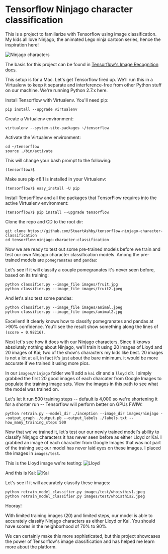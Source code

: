 # Tensorflow Ninjago character classification
This is a project to familiarize with Tensorflow using image classification. My kids all love Ninjago, the animated Lego ninja cartoon series, hence the inspiration here!

![Ninjago characters](https://www.sky.com/assets2/lego-ninjago-masters-of-spinjitzu-tile-bd99b78c.jpg)

The basis for this project can be found in [Tensorflow's Image Recognition docs](https://www.tensorflow.org/tutorials/image_recognition).

This setup is for a Mac. Let's get Tensorflow fired up. We'll run this in a Virtualenv to keep it separate and interference-free from other Python stuff on our machine. We're running Python 2.7.x here.

Install Tensorflow with Virtualenv. You'll need pip:
```
pip install --upgrade virtualenv
```

Create a Virtualenv environment:
```
virtualenv --system-site-packages ~/tensorflow
```

Activate the Virtualenv environment:
```
cd ~/tensorflow
source ./bin/activate
```

This will change your bash prompt to the following:
```
(tensorflow)$ 
```

Make sure pip ≥8.1 is installed in your Virtualenv:
```
(tensorflow)$ easy_install -U pip
```

Install TensorFlow and all the packages that TensorFlow requires into the active Virtualenv environment:
```
(tensorflow)$ pip install --upgrade tensorflow
```

Clone the repo and CD to the root dir:
```
git clone https://github.com/StuartAshby/tensorflow-ninjago-character-classification
cd tensorflow-ninjago-character-classification
```

Now we are ready to test out some pre-trained models before we train and test our own Ninjago character classification models. Among the pre-trained models are ```pomegranates``` and ```pandas```:

Let's see if it will classify a couple pomegranates it's never seen before, based on its training:
```
python classifier.py --image_file images/fruit.jpg
python classifier.py --image_file images/fruit2.jpeg
```

And let's also test some pandas:
```
python classifier.py --image_file images/animal.jpeg
python classifier.py --image_file images/animal2.jpg
```

Excellent! It clearly knows how to classify pomegranates and pandas at >90% confidence. You'll see the result show something along the lines of ```(score = 0.98216)```.

Next let's see how it does with our Ninjago characters. Since it knows absolutely nothing about Ninjago, we'll train it using 20 images of Lloyd and 20 images of Kai; two of the show's characters my kids like best. 20 images is not a lot at all, in fact it's just about the bare minimum. it would be more accurate if we trained it using more pics. 

In our ```images/ninjago``` folder we'll add a ```kai``` dir and a ```lloyd``` dir. I simply grabbed the first 20 good images of each charcater from Google Images to populate the training image sets. View the images in this path to see what the model was trained on.

Let's let it run 500 training steps -- default is 4,000 so we're shortening it for a shorter run -- Tensorflow will perform better on GPUs FWIW:
```
python retrain.py --model_dir ./inception --image_dir images/ninjago --output_graph ./output.pb --output_labels ./labels.txt --how_many_training_steps 500
```

Now that we've trained it, let's test our our newly trained model's ability to classify Ninjago characters it has never seen before as either Lloyd or Kai. I grabbed an image of each character from Google Images that was not part of the training set; our model has never laid eyes on these images. I placed the images in ```images/test```.

This is the Lloyd image we're testing:
![Lloyd](https://85toys.com/1593-thickbox_default/lego-ninjago-lloyd-original-minifigure-njo226-from-set-70596.jpg)

And this is Kai:
![Kai](https://c.76.my/Malaysia/lego-ninjago-kai-sleeveless-minifigure-legoland-1504-06-Legoland@9.jpg)

Let's see if it will accurately classify these images:
```
python retrain_model_classifier.py images/test/whoisthis1.jpeg
python retrain_model_classifier.py images/test/whoisthis2.jpeg
```

Hooray! 

With limited training images (20) and limited steps, our model is able to accurately classify Ninjago characters as either Lloyd or Kai. You should have scores in the neighborhood of 70% to 90%. 

We can certainly make this more sophisticated, but this project showcases the power of Tensorflow's image classification and has helped me learn more about the platform.
